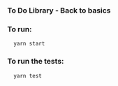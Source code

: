 ### To Do Library - Back to basics


### To run:
```
  yarn start
```

### To run the tests:

```
  yarn test
```